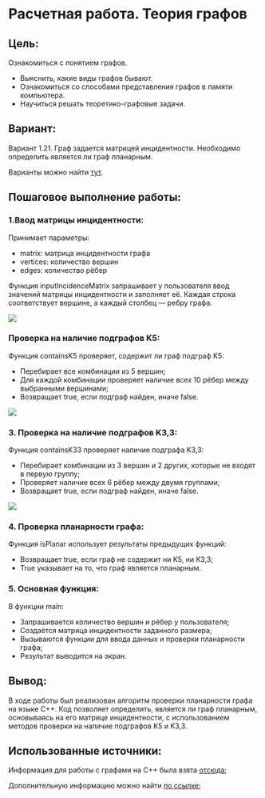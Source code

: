 # Расчетная работа. Теория графов
## Цель:
 Ознакомиться с понятием графов.
- Выяснить, какие виды графов бывают.
- Ознакомиться со способами представления графов в памяти компьютера.
- Научиться решать теоретико-графовые задачи.

## Вариант:
Вариант 1.21. Граф задается матрицей инцидентности. Необходимо определить является ли граф планарным.

Варианты можно найти [тут](https://drive.google.com/file/d/1-rSQZex8jW-2DlY2kko18gU1oUAtEGHl/view).

## Пошаговое выполнение работы:

### 1.Ввод матрицы инцидентности:

Принимает параметры:
 * matrix: матрица инцидентности графа
 * vertices: количество вершин
 * edges: количество рёбер

Функция inputIncidenceMatrix запрашивает у пользователя ввод значений матрицы инцидентности и заполняет её. 
Каждая строка соответствует вершине, а каждый столбец — ребру графа.

![](https://github.com/ваш_пользователь/ваш_репозиторий/raw/ветка/Снимок%20экрана%202024-12-03%20в%2023.50.07.png)

### Проверка на наличие подграфов K5:

Функция containsK5 проверяет, содержит ли граф подграф K5:

* Перебирает все комбинации из 5 вершин;
* Для каждой комбинации проверяет наличие всех 10 рёбер между выбранными вершинами;
* Возвращает true, если подграф найден, иначе false.

![](./check_connect.png)


### 3.  Проверка на наличие подграфов K3,3:

Функция containsK33 проверяет наличие подграфа K3,3:

* Перебирает комбинации из 3 вершин и 2 других, которые не входят в первую группу;
* Проверяет наличие всех 6 рёбер между двумя группами;
* Возвращает true, если подграф найден, иначе false.

![](./func.png)

### 4. Проверка планарности графа:

Функция isPlanar использует результаты предыдущих функций:

* Возвращает true, если граф не содержит ни K5, ни K3,3;
* True указывает на то, что граф является планарным.

### 5. Основная функция:

В функции main:

* Запрашивается количество вершин и рёбер у пользователя;
* Создаётся матрица инцидентности заданного размера;
* Вызываются функции для ввода данных и проверки планарности графа;
* Результат выводится на экран.

## Вывод:

В ходе работы был реализован алгоритм проверки планарности графа на языке C++. Код позволяет определить, является ли граф планарным, основываясь на его матрице инцидентности, с использованием методов проверки на наличие подграфов K5 и K3,3.

## Использованные источники:

Информация для работы с графами на C++ была взята [отсюда](https://brestprog.by/topics/);

Дополнительную информацию можно найти [по ссылке](https://www.google.com/);
